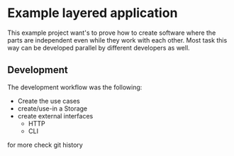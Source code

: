 # Example layered application

This example project want's to prove how to create software where the parts are independent even while they work with each other.
Most task this way can be developed parallel by different developers as well.

## Development

The development workflow was the following:
* Create the use cases
* create/use-in a Storage
* create external interfaces
    * HTTP
    * CLI

for more check git history